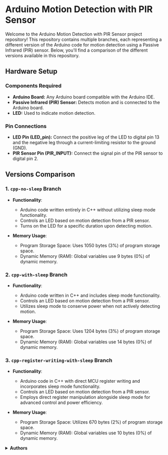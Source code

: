 # Arduino Motion Detection with PIR Sensor

Welcome to the Arduino Motion Detection with PIR Sensor project repository! This repository contains multiple branches, each representing a different version of the Arduino code for motion detection using a Passive Infrared (PIR) sensor. Below, you'll find a comparison of the different versions available in this repository.

## Hardware Setup

### Components Required

- **Arduino Board:** Any Arduino board compatible with the Arduino IDE.
- **Passive Infrared (PIR) Sensor:** Detects motion and is connected to the Arduino board.
- **LED:** Used to indicate motion detection.

### Pin Connections

- **LED Pin (LED_pin):** Connect the positive leg of the LED to digital pin 13 and the negative leg through a current-limiting resistor to the ground (GND).
- **PIR Sensor Pin (PIR_INPUT):** Connect the signal pin of the PIR sensor to digital pin 2.

## Versions Comparison

### 1. `cpp-no-sleep` Branch

- **Functionality**:
  - Arduino code written entirely in C++ without utilizing sleep mode functionality.
  - Controls an LED based on motion detection from a PIR sensor.
  - Turns on the LED for a specific duration upon detecting motion.

- **Memory Usage**:
  - Program Storage Space: Uses 1050 bytes (3%) of program storage space.
  - Dynamic Memory (RAM): Global variables use 9 bytes (0%) of dynamic memory.

### 2. `cpp-with-sleep` Branch

- **Functionality**:
  - Arduino code written in C++ and includes sleep mode functionality.
  - Controls an LED based on motion detection from a PIR sensor.
  - Utilizes sleep mode to conserve power when not actively detecting motion.

- **Memory Usage**:
  - Program Storage Space: Uses 1204 bytes (3%) of program storage space.
  - Dynamic Memory (RAM): Global variables use 14 bytes (0%) of dynamic memory.

### 3. `cpp-register-writing-with-sleep` Branch

- **Functionality**:
  - Arduino code in C++ with direct MCU register writing and incorporates sleep mode functionality.
  - Controls an LED based on motion detection from a PIR sensor.
  - Employs direct register manipulation alongside sleep mode for advanced control and power efficiency.

- **Memory Usage**:
  - Program Storage Space: Utilizes 670 bytes (2%) of program storage space.
  - Dynamic Memory (RAM): Global variables use 10 bytes (0%) of dynamic memory.

<details>
  <summary><b>Authors</b></summary>

  This project uses the same hardware configuration across all versions and was authored by Itamar Meir. Contributions from the open-source community are welcome and encouraged.
</details>


